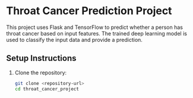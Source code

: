 # Throat Cancer Prediction Project

This project uses Flask and TensorFlow to predict whether a person has throat cancer based on input features. The trained deep learning model is used to classify the input data and provide a prediction.

## Setup Instructions

1. Clone the repository:
   ```bash
   git clone <repository-url>
   cd throat_cancer_project
